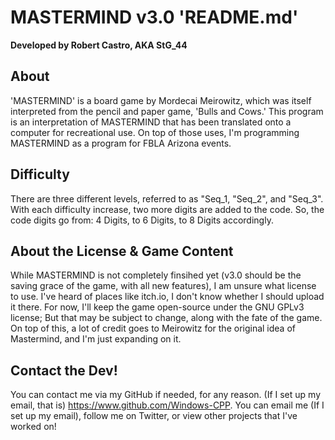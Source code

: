 # MASTERMIND v3.0 'README.md'
 **Developed by Robert Castro, AKA StG_44**

## About
'MASTERMIND' is a board game by Mordecai Meirowitz, which was itself interpreted from the pencil and paper game, 'Bulls and Cows.' 
This program is an interpretation of MASTERMIND that has been translated onto a computer for recreational use. 
On top of those uses, I'm programming MASTERMIND as a program for FBLA Arizona events.

## Difficulty
There are three different levels, referred to as "Seq_1, "Seq_2", and "Seq_3".
With each difficulty increase, two more digits are added to the code.
So, the code digits go from: 4 Digits, to 6 Digits, to 8 Digits accordingly. 

## About the License & Game Content
While MASTERMIND is not completely finsihed yet (v3.0 should be the saving grace of the game, with all new features), I am unsure what license to use. 
I've heard of places like itch.io, I don't know whether I should upload it there. 
For now, I'll keep the game open-source under the GNU GPLv3 license; But that may be subject to change, along with the fate of the game. 
On top of this, a lot of credit goes to Meirowitz for the original idea of Mastermind, and I'm just expanding on it. 

## Contact the Dev!
You can contact me via my GitHub if needed, for any reason. (If I set up my email, that is) <https://www.github.com/Windows-CPP>.
You can email me (If I set up my email), follow me on Twitter, or view other projects that I've worked on!
